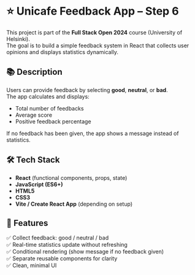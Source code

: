 # ⭐ Unicafe Feedback App – Step 6

This project is part of the **Full Stack Open 2024** course (University of Helsinki).  
The goal is to build a simple feedback system in React that collects user opinions and displays statistics dynamically.

## 📚 Description

Users can provide feedback by selecting **good**, **neutral**, or **bad**.  
The app calculates and displays:

- Total number of feedbacks
- Average score
- Positive feedback percentage

If no feedback has been given, the app shows a message instead of statistics.

## 🛠️ Tech Stack

- **React** (functional components, props, state)
- **JavaScript (ES6+)**
- **HTML5**
- **CSS3**
- **Vite / Create React App** (depending on setup)

## 🚀 Features

✅ Collect feedback: good / neutral / bad  
✅ Real-time statistics update without refreshing  
✅ Conditional rendering (show message if no feedback given)  
✅ Separate reusable components for clarity  
✅ Clean, minimal UI
